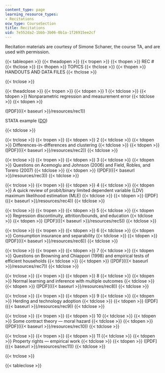 ```yaml
---
content_type: page
learning_resource_types:
- Recitations
ocw_type: CourseSection
title: Recitations
uid: 7e552da2-1bbb-3b06-0b1a-1f26915ee2cf
---
```


Recitation materials are courtesy of Simone Schaner, the course TA, and are used with permission.

{{< tableopen >}}
{{< theadopen >}}
{{< tropen >}}
{{< thopen >}}
REC #
{{< thclose >}}
{{< thopen >}}
TOPICS
{{< thclose >}}
{{< thopen >}}
HANDOUTS AND DATA FILES
{{< thclose >}}

{{< trclose >}}

{{< theadclose >}}
{{< tropen >}}
{{< tdopen >}}
1
{{< tdclose >}}
{{< tdopen >}}
Nonparametric regression and measurement error
{{< tdclose >}}
{{< tdopen >}}


([PDF]({{< baseurl >}}/resources/rec1))

STATA example ([DO](./resolveuid/efd8ade1abc0cce211e614351a921431))


{{< tdclose >}}

{{< trclose >}}
{{< tropen >}}
{{< tdopen >}}
2
{{< tdclose >}}
{{< tdopen >}}
Differences-in-differences and clustering
{{< tdclose >}}
{{< tdopen >}}
([PDF]({{< baseurl >}}/resources/rec2))
{{< tdclose >}}

{{< trclose >}}
{{< tropen >}}
{{< tdopen >}}
3
{{< tdclose >}}
{{< tdopen >}}
Questions on Acemoglu and Johnson (2006) and Field, Robles, and Torero (2007)
{{< tdclose >}}
{{< tdopen >}}
([PDF]({{< baseurl >}}/resources/rec3))
{{< tdclose >}}

{{< trclose >}}
{{< tropen >}}
{{< tdopen >}}
4
{{< tdclose >}}
{{< tdopen >}}
A quick review of probit/binary limited dependent variable (LDV) maximum likelihood estimation (MLE)
{{< tdclose >}}
{{< tdopen >}}
([PDF]({{< baseurl >}}/resources/rec4))
{{< tdclose >}}

{{< trclose >}}
{{< tropen >}}
{{< tdopen >}}
5
{{< tdclose >}}
{{< tdopen >}}
Regression discontinuity, attrition/bounds, and education
{{< tdclose >}}
{{< tdopen >}}
([PDF]({{< baseurl >}}/resources/rec5))
{{< tdclose >}}

{{< trclose >}}
{{< tropen >}}
{{< tdopen >}}
6
{{< tdclose >}}
{{< tdopen >}}
Consumption insurance and separability
{{< tdclose >}}
{{< tdopen >}}
([PDF]({{< baseurl >}}/resources/rec6))
{{< tdclose >}}

{{< trclose >}}
{{< tropen >}}
{{< tdopen >}}
7
{{< tdclose >}}
{{< tdopen >}}
Questions on Browning and Chiappori (1998) and empirical tests of efficient households
{{< tdclose >}}
{{< tdopen >}}
([PDF]({{< baseurl >}}/resources/rec7))
{{< tdclose >}}

{{< trclose >}}
{{< tropen >}}
{{< tdopen >}}
8
{{< tdclose >}}
{{< tdopen >}}
Normal learning and inference with multiple outcomes
{{< tdclose >}}
{{< tdopen >}}
([PDF]({{< baseurl >}}/resources/rec8))
{{< tdclose >}}

{{< trclose >}}
{{< tropen >}}
{{< tdopen >}}
9
{{< tdclose >}}
{{< tdopen >}}
Herding and technology adoption
{{< tdclose >}}
{{< tdopen >}}
([PDF]({{< baseurl >}}/resources/rec9))
{{< tdclose >}}

{{< trclose >}}
{{< tropen >}}
{{< tdopen >}}
10
{{< tdclose >}}
{{< tdopen >}}
Some contract theory — moral hazard
{{< tdclose >}}
{{< tdopen >}}
([PDF]({{< baseurl >}}/resources/rec10))
{{< tdclose >}}

{{< trclose >}}
{{< tropen >}}
{{< tdopen >}}
11
{{< tdclose >}}
{{< tdopen >}}
Property rights — empirical work
{{< tdclose >}}
{{< tdopen >}}
([PDF]({{< baseurl >}}/resources/rec11))
{{< tdclose >}}

{{< trclose >}}

{{< tableclose >}}